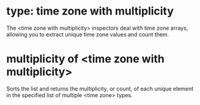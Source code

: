 # type: time zone with multiplicity

The &lt;time zone with multiplicity&gt; inspectors deal with time zone arrays, allowing you to extract unique time zone values and count them.

# multiplicity of &lt;time zone with multiplicity&gt;

Sorts the list and returns the multiplicity, or count, of each unique element in the specified list of multiple &lt;time zone&gt; types.
